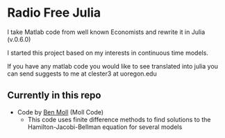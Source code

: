 # Radio Free Julia
I take Matlab code from well known Economists and rewrite it in Julia (v.0.6.0) 

I started this project based on my interests in continuous time models. 

If you have any matlab code you would like to see translated into julia you can send suggests to me at clester3 at uoregon.edu 

## Currently in this repo 
- Code by [Ben Moll](http://www.princeton.edu/~moll/) (Moll Code)  
  - This code uses finite difference methods to find solutions to the Hamilton-Jacobi-Bellman equation for several models 
